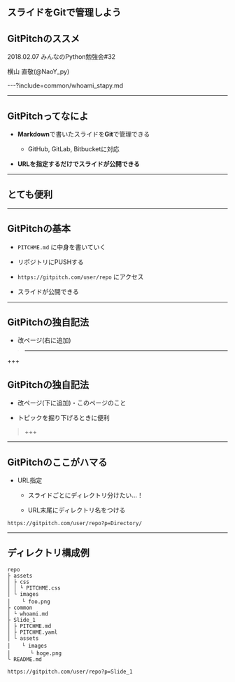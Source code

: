 ## スライドをGitで管理しよう

## GitPitchのススメ

2018.02.07 みんなのPython勉強会#32

横山 直敬(@NaoY_py)

---?include=common/whoami_stapy.md

---

## GitPitchってなによ

- **Markdown**で書いたスライドを**Git**で管理できる

	- GitHub, GitLab, Bitbucketに対応

- **URLを指定するだけでスライドが公開できる**

---

## とても便利

---

## GitPitchの基本

- `PITCHME.md` に中身を書いていく

- リポジトリにPUSHする

- `https://gitpitch.com/user/repo` にアクセス

- スライドが公開できる

---

## GitPitchの独自記法

- 改ページ(右に追加)

> ---

+++

## GitPitchの独自記法

- 改ページ(下に追加)・このページのこと

- トピックを掘り下げるときに便利 

> +++

---

## GitPitchのここがハマる

- URL指定

	- スライドごとにディレクトリ分けたい…！
	
	- URL末尾にディレクトリ名をつける
	
`https://gitpitch.com/user/repo?p=Directory/` 

---

## ディレクトリ構成例

```
repo
├ assets
│ ├ css
│ │ └ PITCHME.css
│ └ images
│ 　 └ foo.png
├ common
│ └ whoami.md
├ Slide_1
│ ├ PITCHME.md
│ ├ PITCHME.yaml
│ └ assets
│ 　 └ images
│ 　 　 └ hoge.png
└ README.md
```

``https://gitpitch.com/user/repo?p=Slide_1``

